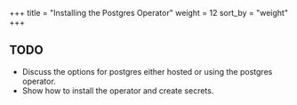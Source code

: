 +++
title = "Installing the Postgres Operator"
weight = 12
sort_by = "weight"
+++

## TODO

- Discuss the options for postgres either hosted or using the postgres operator.
- Show how to install the operator and create secrets.
